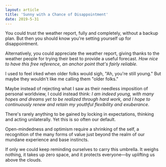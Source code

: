 ```yaml
---
layout: article
title: 'Sunny with a Chance of Disappointment'
date: 2019-5-31
---
```


You could trust the weather report, fully and completely, without a backup plan. But then you should know you're setting yourself up for disappointment.

Alternatively, you could appreciate the weather report, giving thanks to the weather people for trying their best to provide a useful forecast. _How nice to have this free reference, an anchor point that's fairly reliable._

I used to feel irked when older folks would sigh, "Ah, you're still young." But maybe they wouldn't like me calling them "older folks."

Maybe instead of rejecting what I saw as their needless imposition of personal worldview, I could instead think: _I am indeed young, with many hopes and dreams yet to be realized through hard work, and I hope to continuously renew and retain my youthful flexibility and exuberance._

There's rarely anything to be gained by locking in expectations, thinking and acting unilaterally. Yet this is so often our default.

Open-mindedness and optimism require a shrinking of the self, a recognition of the many forms of value just beyond the realm of our mundane experience and base instincts.

If only we could keep reminding ourselves to carry this umbrella. It weighs nothing, it takes up zero space, and it protects everyone&mdash;by uplifting us above the clouds.

